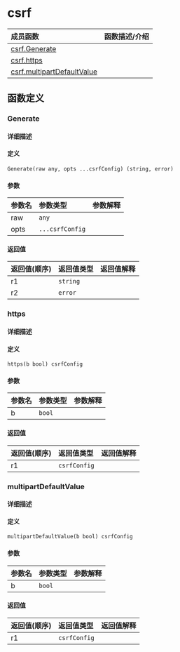 # csrf

|成员函数|函数描述/介绍|
|:------|:--------|
| [csrf.Generate](#Generate) ||
| [csrf.https](#https) ||
| [csrf.multipartDefaultValue](#multipartDefaultValue) ||


## 函数定义
### Generate

#### 详细描述


#### 定义

`Generate(raw any, opts ...csrfConfig) (string, error)`

#### 参数
|参数名|参数类型|参数解释|
|:-----------|:---------- |:-----------|
| raw | `any` |   |
| opts | `...csrfConfig` |   |

#### 返回值
|返回值(顺序)|返回值类型|返回值解释|
|:-----------|:---------- |:-----------|
| r1 | `string` |   |
| r2 | `error` |   |


### https

#### 详细描述


#### 定义

`https(b bool) csrfConfig`

#### 参数
|参数名|参数类型|参数解释|
|:-----------|:---------- |:-----------|
| b | `bool` |   |

#### 返回值
|返回值(顺序)|返回值类型|返回值解释|
|:-----------|:---------- |:-----------|
| r1 | `csrfConfig` |   |


### multipartDefaultValue

#### 详细描述


#### 定义

`multipartDefaultValue(b bool) csrfConfig`

#### 参数
|参数名|参数类型|参数解释|
|:-----------|:---------- |:-----------|
| b | `bool` |   |

#### 返回值
|返回值(顺序)|返回值类型|返回值解释|
|:-----------|:---------- |:-----------|
| r1 | `csrfConfig` |   |


